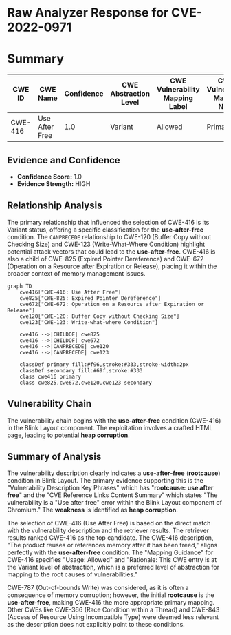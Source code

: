 # Raw Analyzer Response for CVE-2022-0971

# Summary
| CWE ID | CWE Name | Confidence | CWE Abstraction Level | CWE Vulnerability Mapping Label | CWE-Vulnerability Mapping Notes |
|---|---|---|---|---|---|
| CWE-416 | Use After Free | 1.0 | Variant | Allowed | Primary CWE |

## Evidence and Confidence

*   **Confidence Score:** 1.0
*   **Evidence Strength:** HIGH

## Relationship Analysis
The primary relationship that influenced the selection of CWE-416 is its Variant status, offering a specific classification for the **use-after-free** condition. The `CANPRECEDE` relationship to CWE-120 (Buffer Copy without Checking Size) and CWE-123 (Write-What-Where Condition) highlight potential attack vectors that could lead to the **use-after-free**. CWE-416 is also a child of CWE-825 (Expired Pointer Dereference) and CWE-672 (Operation on a Resource after Expiration or Release), placing it within the broader context of memory management issues.

```mermaid
graph TD
    cwe416["CWE-416: Use After Free"]
    cwe825["CWE-825: Expired Pointer Dereference"]
    cwe672["CWE-672: Operation on a Resource after Expiration or Release"]
    cwe120["CWE-120: Buffer Copy without Checking Size"]
    cwe123["CWE-123: Write-what-where Condition"]
    
    cwe416 -->|CHILDOF| cwe825
    cwe416 -->|CHILDOF| cwe672
    cwe416 -->|CANPRECEDE| cwe120
    cwe416 -->|CANPRECEDE| cwe123

    classDef primary fill:#f96,stroke:#333,stroke-width:2px
    classDef secondary fill:#69f,stroke:#333
    class cwe416 primary
    class cwe825,cwe672,cwe120,cwe123 secondary
```

## Vulnerability Chain
The vulnerability chain begins with the **use-after-free** condition (CWE-416) in the Blink Layout component. The exploitation involves a crafted HTML page, leading to potential **heap corruption**.

## Summary of Analysis
The vulnerability description clearly indicates a **use-after-free** (**rootcause**) condition in Blink Layout. The primary evidence supporting this is the "Vulnerability Description Key Phrases" which has "**rootcause:** **use after free**" and the "CVE Reference Links Content Summary" which states "The vulnerability is a "Use after free" error within the Blink Layout component of Chromium." The **weakness** is identified as **heap corruption**.

The selection of CWE-416 (Use After Free) is based on the direct match with the vulnerability description and the retriever results. The retriever results ranked CWE-416 as the top candidate. The CWE-416 description, "The product reuses or references memory after it has been freed," aligns perfectly with the **use-after-free** condition. The "Mapping Guidance" for CWE-416 specifies "Usage: Allowed" and "Rationale: This CWE entry is at the Variant level of abstraction, which is a preferred level of abstraction for mapping to the root causes of vulnerabilities."

CWE-787 (Out-of-bounds Write) was considered, as it is often a consequence of memory corruption; however, the initial **rootcause** is the **use-after-free**, making CWE-416 the more appropriate primary mapping. Other CWEs like CWE-366 (Race Condition within a Thread) and CWE-843 (Access of Resource Using Incompatible Type) were deemed less relevant as the description does not explicitly point to these conditions.